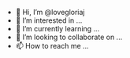 - 👋 Hi, I’m @lovegloriaj
- 👀 I’m interested in ...
- 🌱 I’m currently learning ...
- 💞️ I’m looking to collaborate on ...
- 📫 How to reach me ...

<!---
lovegloriaj/lovegloriaj is a ✨ special ✨ repository because its `README.md` (this file) appears on your GitHub profile.
You can click the Preview link to take a look at your changes.
--->
